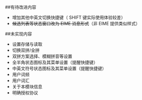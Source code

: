 ##有待改进内容
+ 增加其他中英文切换快捷键（ SHIFT 键实际使用体验较差）
+ ~~候选列表等状态窗口改为 EIME 消息形式~~（非 EIME 提供类似样式）

##未实现内容
+ 设置存储与读取
+ 切换双拼/全拼
+ 双拼方案选择、模糊拼音等设置
+ 全半角状态图标及其菜单设置（提醒快捷键）
+ 中英文符号状态图标及其菜单设置（提醒快捷键）
+ 用户词频
+ 用户词汇
+ 关于本模块信息
+ 明确授权协议


